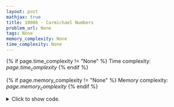 ```yaml
---
layout: post
mathjax: true
title: 10006 - Carmichael Numbers
problem_url: None
tags: None
memory_complexity: None
time_complexity: None
---
```




{% if page.time_complexity != "None" %}
Time complexity: ${{ page.time_complexity }}$
{% endif %}

{% if page.memory_complexity != "None" %}
Memory complexity: ${{ page.memory_complexity }}$
{% endif %}

<details>
<summary>
<p style="display:inline">Click to show code.</p>
</summary>
```cpp
{% raw %}
using namespace std;
using ll = long long;
const int NMAX = 1e7;
bitset<NMAX> is_prime;
vector<int> primes;
void sieve(ll n)
{
    is_prime.set();
    is_prime[0] = is_prime[1] = 0;
    for (ll i = 2; i <= n; ++i)
    {
        if (is_prime[i])
        {
            primes.push_back(i);
            for (ll j = i * i; j <= n; j += i)
                is_prime[j] = 0;
        }
    }
}
bool is_prime_util(ll n)
{
    if (n < NMAX)
        return is_prime[n];
    for (int i = 0; i < (int)primes.size() and (ll)(primes[i] * primes[i]) <= n;
         ++i)
        if (n % primes[i])
            return false;
    return true;
}
int mod_exp(int base, int exp, int mod)
{
    ll ans;
    if (base == 0)
        return 0;
    if (exp == 0)
        return 1;
    if (exp % 2 == 0)
    {
        ans = mod_exp(base, exp / 2, mod);
        ans = (ans * ans) % mod;
    }
    else
    {
        ans = base % mod;
        ans = (ans * mod_exp(base, exp - 1, mod) % mod) % mod;
    }
    return (int)ans;
}
bool is_carmichael(int n)
{
    for (int a = 2; a <= n - 1; ++a)
    {
        if (mod_exp(a, n, n) != a)
            return false;
    }
    return true;
}
int main(void)
{
    ios_base::sync_with_stdio(false);
    cin.tie(NULL);
    int n;
    sieve(NMAX);
    while (cin >> n and n)
    {
        if (not is_prime_util(n) and is_carmichael(n))
            cout << "The number " << n << " is a Carmichael number." << endl;
        else
            cout << n << " is normal." << endl;
    }
}

{% endraw %}
```
</details>

